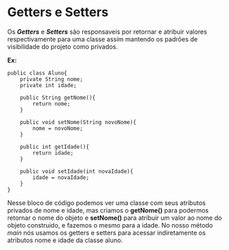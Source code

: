 # Getters e Setters

Os ***Getters*** e ***Setters*** são responsaveis por retornar e atribuir valores respectivamente para uma classe assim mantendo os padrões de visibilidade do projeto como privados.

**Ex:**

	public class Aluno{
		private String nome;
		private int idade;
		
		public String getNome(){
			return nome;
		}
		
		public void setNome(String novoNome){
			nome = novoNome;
		}
		
		public int getIdade(){
			return idade;
		}
		
		public void setIdade(int novaIdade){
			idade = novaIdade;
		}
	}

Nesse bloco de código podemos ver uma classe com seus atributos privados de nome e idade, mas criamos o **getNome()** para podermos retornar o nome do objeto e **setNome()** para atribuir um valor ao nome do objeto construido, e fazemos o mesmo para a idade.
No nosso método *main* nós usamos os getters e setters para acessar indiretamente os atributos nome e idade da classe aluno.
